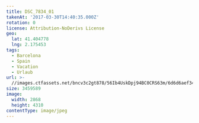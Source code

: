 ```yaml
---
title: DSC_7834_01
takenAt: '2017-03-30T14:40:35.000Z'
rotation: 0
license: Attribution-NoDerivs License
geo:
  lat: 41.404778
  lng: 2.175453
tags:
  - Barcelona
  - Spain
  - Vacation
  - Urlaub
url: >-
  //images.ctfassets.net/bncv3c2gt878/56Ib4UskDpj94BC0CRS63m/6d6d6aef343b2daa994a242de8f19a6b/dsc_7834_01_33921338882_o
size: 3459589
image:
  width: 2868
  height: 4310
contentType: image/jpeg
---
```


